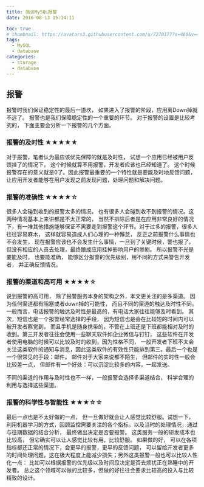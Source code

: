 ```yaml
---
title: 简谈MySQL报警
date: 2016-08-13 15:14:11

toc: true
# thumbnail: https://avatars3.githubusercontent.com/u/7270177?s=460&v=4
tags:
  - MySQL
  - database
categories:
  - storage
  - database
---
```



##  报警
报警时我们保证稳定性的最后一道坎， 如果进入了报警的阶段，应用离Down掉就不远了。 报警也是我们保障稳定性的一个重要的环节。
对于报警的设置是比较考究的， 下面主要会分析一下报警的几个方面。

### 报警的及时性 ★★★★★
对于报警，笔者认为最应该优先保障的就是及时性， 试想一个应用已经被用户反馈挂了的情况下， 这个时候就算不用报警，开发者应该也已经知道了。 这个时候报警存在的意义就是0了。因此报警最重要的一个特性就是要能及时地反馈问题，让应用开发者能够在用户发现之前发现问题，处理问题和解决问题。

### 报警的准确性 ★★★★☆
很多人会碰到收到的报警太多的情况， 也有很多人会碰到收不到报警的情况。这两种情况基本上来讲都是不太正常的， 当然不排除后者是在应用非常良好的情况下，有一堆其他措施能够保证不需要走到报警这个环节。对于过多的报警，很多人往往容易麻木， 这样就容易造成人们心理的一种懈怠， 反正之前报警什么事情也不会发生， 现在报警应该也不会发生什么事情，一旦到了关键时候，警也报了，但没有相应的人员去处理，最终酿成应用挂掉影响用户的惨剧。 所以报警不光是要能及时， 也要能准确， 能够区分报警的优先级别，用不同的方式来警告开发者， 并正确反馈情况。

### 报警的渠道和高可用 ★★★★☆
说到报警的高可用， 除了报警服务本身的架构之外，本文更关注的是多渠道。
因为任何渠道都有阻塞或者down掉的可能性， 而且不同的渠道的触达及时性不同。
一般而言，电话报警的触达及时性是最高的，有电话大家往往能够及时看到。 其次，短信也是一个报警经常选择的手段， 因为短信也是会在比较短的时间内可以被开发者察觉到， 而且手机是随身携带的，不管在上班还是下班都能相对及时的收到。第三开发者往往会使用一些聊天软件如企业微信与钉钉， 这些软件在开发者使用电脑的时候可以比较及时的收到，因为性格不同， 一般开发者下班不太会关注这类软件的通知与消息，因此这类软件的有效性只能排到第三。最后一个也是一个很常见的手段：邮件。 邮件对于大家来说都不陌生， 但邮件的实时性一般会比较差一点， 但邮件有一个好处：可以沉淀比较多的内容，一起发送。

不同的渠道的作用与及时性也不一样，一般报警会选择多渠道结合， 科学合理的利用与选择这些渠道。

### 报警的科学性与智能性 ★★★☆☆
最后一点也是不太好做的一点， 但一旦做好就会让人感觉比较舒服。试想一下，利用机器学习的方式，回顾监控需要关注的各个指标，以及当时的处理情况，通过与往期数据的结合分析， 最终做出决定是否要报警。 这类服务一般的研发成本也比较高， 但它确实可以让人感觉比较有用，比较舒服。 如果做的好， 可以在各项指标都还正常的情况下，会更早的报警，更早的反馈问题， 可以留给开发者更多的时间处理问题，这在极大程度上能减少损失；另外这类报警一般也可以比较人性化一点： 比如可以根据报警的优先级以及时间段决定是否去烦扰正在熟睡中的开发者。
总之这个领域可以做的比较多，但做的好往往会要求比较高的投入与比较精致的设计。

